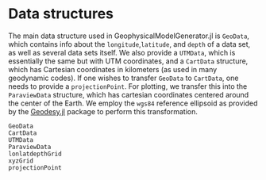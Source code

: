 # Data structures

The main data structure used in GeophysicalModelGenerator.jl is `GeoData`, which contains info about the `longitude`,`latitude`, and `depth` of a data set, as well as several data sets itself.
We also provide a `UTMData`, which is essentially the same but with UTM coordinates, and a `CartData` structure, which has Cartesian coordinates in kilometers (as used in many geodynamic codes). If one wishes to transfer `GeoData` to `CartData`, one needs to provide a `projectionPoint`.
For plotting, we transfer this into the `ParaviewData` structure, which has cartesian coordinates centered around the center of the Earth. We employ the `wgs84` reference ellipsoid as provided by the [Geodesy.jl](https://github.com/JuliaGeo/Geodesy.jl) package to perform this transformation. 

```@docs
GeoData
CartData
UTMData
ParaviewData
lonlatdepthGrid
xyzGrid
projectionPoint
```